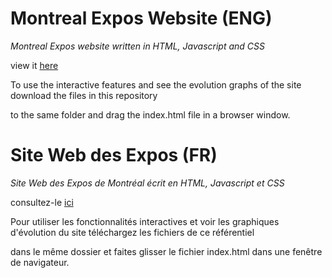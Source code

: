 # Montreal Expos Website (ENG)

<i>Montreal Expos website written in HTML, Javascript and CSS</i>

view it <a href="https://calinpopa1.github.io/Montreal-Expos-Website/">here</a>

To use the interactive features and see the evolution graphs of the site download the files in this repository

to the same folder and drag the index.html file in a browser window.

# Site Web des Expos (FR)

<i>Site Web des Expos de Montréal écrit en HTML, Javascript et CSS</i>

consultez-le <a href="https://calinpopa1.github.io/Montreal-Expos-Website/">ici</a>

Pour utiliser les fonctionnalités interactives et voir les graphiques d'évolution du site téléchargez les fichiers de ce référentiel

dans le même dossier et faites glisser le fichier index.html dans une fenêtre de navigateur.
